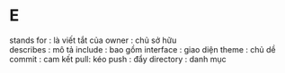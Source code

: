 # E
stands for : là viết tắt của
owner : chủ sở hữu  
describes : mô tả
include : bao gồm
interface : giao diện
theme : chủ dề
commit : cam kết
pull: kéo
push : đẩy
directory : danh mục
